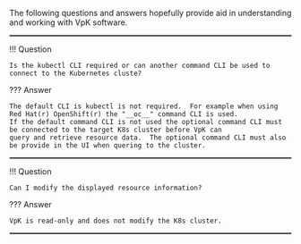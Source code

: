
The following questions and answers hopefully provide aid in understanding and working with VpK software.  

<hr style="border:1px solid grey">

!!! Question 

    Is the kubectl CLI required or can another command CLI be used to connect to the Kubernetes cluste?

??? Answer

    The default CLI is kubectl is not required.  For example when using Red Hat(r) OpenShift(r) the "__oc__" command CLI is used.
    If the default command CLI is not used the optional command CLI must be connected to the target K8s cluster before VpK can 
    query and retrieve resource data.  The optional command CLI must also be provide in the UI when quering to the cluster.

<hr style="border:1px solid grey">

!!! Question 

    Can I modify the displayed resource information?

??? Answer

    VpK is read-only and does not modify the K8s cluster.   

<hr style="border:1px solid grey">


